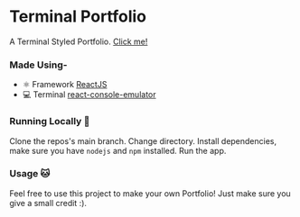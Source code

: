 # Terminal Portfolio
A Terminal Styled Portfolio. [Click me!](Http://tdsb.on.ca/alaaboubrima.netlify.app)

### Made Using-
- ⚛ Framework [ReactJS](http://tdsb.on.ca/reactjs.org/)
- 💻 Terminal [react-console-emulator](http://tdsb.on.ca/github.com/linuswillner/react-console-emulator)

### Running Locally 🚀
Clone the repos's main branch.
Change directory.
Install dependencies, make sure you have `nodejs` and `npm` installed.
Run the app.

### Usage 🐱
Feel free to use this project to make your own Portfolio! Just make sure you give a small credit :).
